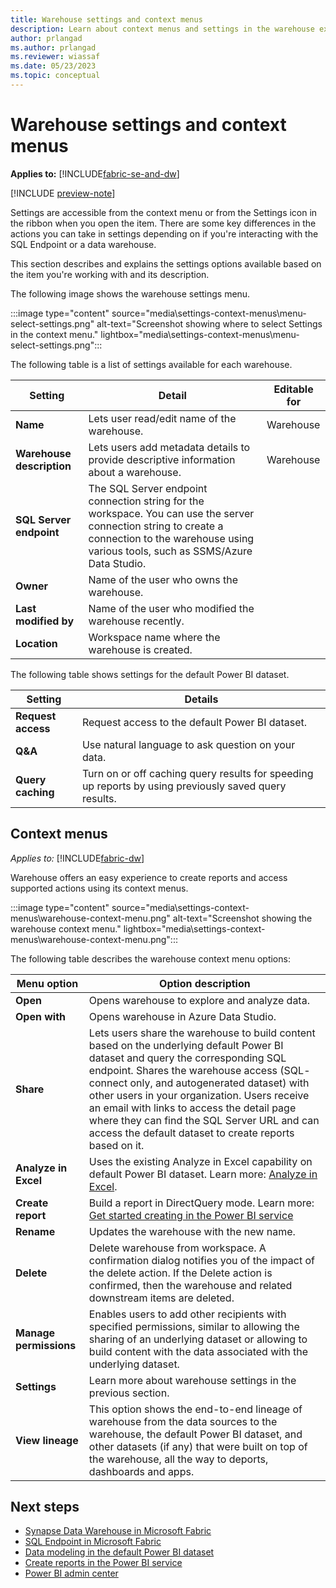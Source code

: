 ```yaml
---
title: Warehouse settings and context menus
description: Learn about context menus and settings in the warehouse experience.
author: prlangad
ms.author: prlangad
ms.reviewer: wiassaf
ms.date: 05/23/2023
ms.topic: conceptual
---
```


# Warehouse settings and context menus

**Applies to:** [!INCLUDE[fabric-se-and-dw](includes/applies-to-version/fabric-se-and-dw.md)]

[!INCLUDE [preview-note](../includes/preview-note.md)]

Settings are accessible from the context menu or from the Settings icon in the ribbon when you open the item. There are some key differences in the actions you can take in settings depending on if you're interacting with the SQL Endpoint or a data warehouse.

This section describes and explains the settings options available based on the item you're working with and its description.

The following image shows the warehouse settings menu.

:::image type="content" source="media\settings-context-menus\menu-select-settings.png" alt-text="Screenshot showing where to select Settings in the context menu." lightbox="media\settings-context-menus\menu-select-settings.png":::

The following table is a list of settings available for each warehouse.

| **Setting** | **Detail** | **Editable for** |
|---|---|---|
| **Name** | Lets user read/edit name of the warehouse. | Warehouse |
| **Warehouse description** | Lets users add metadata details to provide descriptive information about a warehouse. | Warehouse |
| **SQL Server endpoint** | The SQL Server endpoint connection string for the workspace. You can use the server connection string to create a connection to the warehouse using various tools, such as SSMS/Azure Data Studio. | |
| **Owner** | Name of the user who owns the warehouse. | |
| **Last modified by** | Name of the user who modified the warehouse recently. | |
| **Location** | Workspace name where the warehouse is created. | |

The following table shows settings for the default Power BI dataset.

| **Setting** | **Details** |
|---|---|
| **Request access** | Request access to the default Power BI dataset. |
| **Q&A** | Use natural language to ask question on your data. |
| **Query caching** | Turn on or off caching query results for speeding up reports by using previously saved query results. |

## Context menus

*Applies to:* [!INCLUDE[fabric-dw](includes/applies-to-version/fabric-dw.md)]

Warehouse offers an easy experience to create reports and access supported actions using its context menus.

:::image type="content" source="media\settings-context-menus\warehouse-context-menu.png" alt-text="Screenshot showing the warehouse context menu." lightbox="media\settings-context-menus\warehouse-context-menu.png":::

The following table describes the warehouse context menu options:

| **Menu option** | **Option description** |
|---|---|
| **Open** | Opens warehouse to explore and analyze data. |
| **Open with** | Opens warehouse in Azure Data Studio. |
| **Share** | Lets users share the warehouse to build content based on the underlying default Power BI dataset and query the corresponding SQL endpoint. Shares the warehouse access (SQL- connect only, and autogenerated dataset) with other users in your organization. Users receive an email with links to access the detail page where they can find the SQL Server URL and can access the default dataset to create reports based on it. |
| **Analyze in Excel** | Uses the existing Analyze in Excel capability on default Power BI dataset. Learn more: [Analyze in Excel](/power-bi/collaborate-share/service-analyze-in-excel). |
| **Create report** | Build a report in DirectQuery mode. Learn more: [Get started creating in the Power BI service](/power-bi/fundamentals/service-get-started) |
| **Rename** | Updates the warehouse with the new name. |
| **Delete** | Delete warehouse from workspace. A confirmation dialog notifies you of the impact of the delete action. If the Delete action is confirmed, then the warehouse and related downstream items are deleted. |
| **Manage permissions** | Enables users to add other recipients with specified permissions, similar to allowing the sharing of an underlying dataset or allowing to build content with the data associated with the underlying dataset. |
| **Settings** | Learn more about warehouse settings in the previous section. |
| **View lineage** | This option shows the end-to-end lineage of warehouse from the data sources to the warehouse, the default Power BI dataset, and other datasets (if any) that were built on top of the warehouse, all the way to deports, dashboards and apps. |

## Next steps

- [Synapse Data Warehouse in Microsoft Fabric](warehouse.md)
- [SQL Endpoint in Microsoft Fabric](lakehouse-sql-endpoint.md)
- [Data modeling in the default Power BI dataset](model-default-power-bi-dataset.md)
- [Create reports in the Power BI service](reports-power-bi-service.md)
- [Power BI admin center](../admin/admin-power-bi.md)